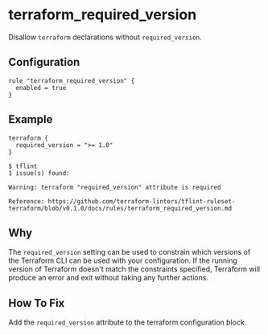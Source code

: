 # terraform_required_version

Disallow `terraform` declarations without `required_version`.

## Configuration

```hcl
rule "terraform_required_version" {
  enabled = true
}
```

## Example

```hcl
terraform {
  required_version = ">= 1.0" 
}
```

```
$ tflint
1 issue(s) found:

Warning: terraform "required_version" attribute is required

Reference: https://github.com/terraform-linters/tflint-ruleset-terraform/blob/v0.1.0/docs/rules/terraform_required_version.md 
```

## Why
The `required_version` setting can be used to constrain which versions of the Terraform CLI can be used with your configuration. 
If the running version of Terraform doesn't match the constraints specified, Terraform will produce an error and exit without 
taking any further actions.

## How To Fix

Add the `required_version` attribute to the terraform configuration block.
